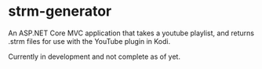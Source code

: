 # strm-generator
An ASP.NET Core MVC application that takes a youtube playlist, and returns .strm files for use with the YouTube plugin in Kodi.

Currently in development and not complete as of yet.
